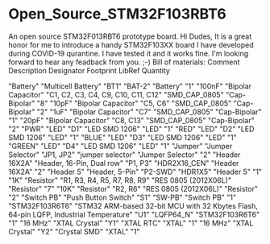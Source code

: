 # Open_Source_STM32F103RBT6
An open source STM32F013RBT6 prototype board.
Hi Dudes,
It is a great honor for me to introduce a handy STM32F103XX board I have developed during COVID-19 qurantine. I have tested it and it works fine. I'm looking forward to hear any feadback from you. ;-)
Bill of materials:
Comment	Description	Designator	Footprint	LibRef	Quantity

"Battery"	"Multicell Battery"	"BT1"	"BAT-2"	"Battery"	"1"
"100nF"	"Bipolar Capacitor"	"C1, C2, C3, C4, C9, C10, C11, C12"	"SMD_CAP_0805"	"Cap-Bipolar"	"8"
"10pF"	"Bipolar Capacitor"	"C5, C6"	"SMD_CAP_0805"	"Cap-Bipolar"	"2"
"1uF"	"Bipolar Capacitor"	"C7"	"SMD_CAP_0805"	"Cap-Bipolar"	"1"
"20pF"	"Bipolar Capacitor"	"C8, C13"	"SMD_CAP_0805"	"Cap-Bipolar"	"2"
"PWR"	"LED"	"D1"	"LED SMD 1206"	"LED"	"1"
"RED"	"LED"	"D2"	"LED SMD 1206"	"LED"	"1"
"BLUE"	"LED"	"D3"	"LED SMD 1206"	"LED"	"1"
"GREEN"	"LED"	"D4"	"LED SMD 1206"	"LED"	"1"
"Jumper"	"Jumper Selector"	"JP1, JP2"	"jumper selector"	"Jumper Selector"	"2"
"Header 16X2A"	"Header, 16-Pin, Dual row"	"P1, P3"	"HDR2X16_CEN"	"Header 16X2A"	"2"
"Header 5"	"Header, 5-Pin"	"P2-SWD"	"HDR1X5"	"Header 5"	"1"
"1K"	"Resistor"	"R1, R3, R4, R5, R7, R8, R9"	"RES 0805 (2012X06L)"	"Resistor"	"7"
"10K"	"Resistor"	"R2, R6"	"RES 0805 (2012X06L)"	"Resistor"	"2"
"Switch PB"	"Push Button Switch"	"S1"	"SW-PB"	"Switch PB"	"1"
"STM32F103R6T6"	"STM32 ARM-based 32-bit MCU with 32 Kbytes Flash, 64-pin LQFP, Industrial Temperature"	"U1"	"LQFP64_N"	"STM32F103R6T6"	"1"
"16 MHz"	"XTAL Crystal"	"Y1"	"XTAL RTC"	"XTAL"	"1"
"16 MHz"	"XTAL Crystal"	"Y2"	"Crystal SMD"	"XTAL"	"1"


